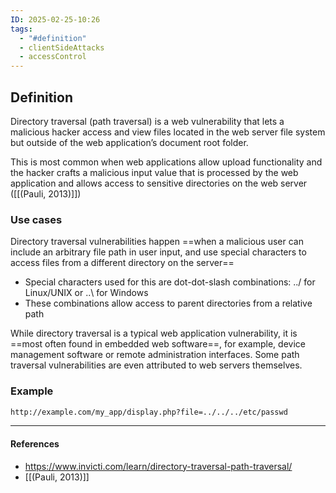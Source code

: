 ```yaml
---
ID: 2025-02-25-10:26
tags:
  - "#definition"
  - clientSideAttacks
  - accessControl
---
```

## Definition

Directory traversal (path traversal) is a web vulnerability that lets a malicious hacker access and view files located in the web server file system but outside of the web application’s document root folder.

This is most common when web applications allow upload functionality and the hacker crafts a malicious input value that is processed by the web application and allows access to sensitive directories on the web server ([[(Pauli, 2013)]])

### Use cases

Directory traversal vulnerabilities happen ==when a malicious user can include an arbitrary file path in user input, and use special characters to access files from a different directory on the server==
- Special characters used for this are dot-dot-slash combinations: ../ for Linux/UNIX or ..\ for Windows
- These combinations allow access to parent directories from a relative path

While directory traversal is a typical web application vulnerability, it is ==most often found in embedded web software==, for example, device management software or remote administration interfaces. Some path traversal vulnerabilities are even attributed to web servers themselves.

### Example

```txt
http://example.com/my_app/display.php?file=../../../etc/passwd
```

---
#### References
- https://www.invicti.com/learn/directory-traversal-path-traversal/
- [[(Pauli, 2013)]]